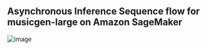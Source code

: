
## Asynchronous Inference Sequence flow for musicgen-large on Amazon SageMaker

![image](https://github.com/windson/audiocraft-musicgen-sagemaker/assets/1826682/c0eb370d-be88-469c-968b-c31c01c77a41)
